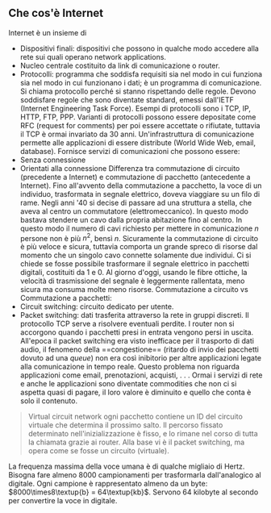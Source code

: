 ## Che cos'è Internet
Internet è un insieme di
- Dispositivi finali: dispositivi che possono in qualche modo accedere alla rete sui quali operano network applications.
- Nucleo centrale costituito da link di comunicazione o router.
- Protocolli: programma che soddisfa requisiti sia nel modo in cui funziona sia nel modo in cui funzionano i dati; è un programma di comunicazione. Si chiama protocollo perché si stanno rispettando delle regole. Devono soddisfare regole che sono diventate standard, emessi dall'IETF (Internet Engineering Task Force). Esempi di protocolli sono i TCP, IP, HTTP, FTP, PPP. Varianti di protocolli possono essere depositate come RFC (request for comments) per poi essere accettate o rifiutate, tuttavia il TCP è ormai invariato da 30 anni.
Un'infrastruttura di comunicazione permette alle applicazioni di essere distribute (World Wide Web, email, database).
Fornisce servizi di comunicazioni che possono essere:
- Senza connessione
- Orientati alla connessione
Differenza tra commutazione di circuito (precedente a Internet) e commutazione di pacchetto (antecedente a Internet).
Fino all'avvento della commutazione a pacchetto, la voce di un individuo, trasformata in segnale elettrico, doveva viaggiare su un filo di rame.
Negli anni '40 si decise di passare ad una struttura a stella, che aveva al centro un commutatore (elettromeccanico). In questo modo bastava stendere un cavo dalla propria abitazione fino al centro. In questo modo il numero di cavi richiesto per mettere in comunicazione $n$ persone non è più $n^2$, bensì $n$.
Sicuramente la commutazione di circuito è più veloce e sicura, tuttavia comporta un grande spreco di risorse dal momento che un singolo cavo connette solamente due individui.
Ci si chiede se fosse possibile trasformare il segnale elettrico in pacchetti digitali, costituiti da 1 e 0.
Al giorno d'oggi, usando le fibre ottiche, la velocità di trasmissione del segnale è leggermente rallentata, meno sicura ma consuma molte meno risorse.
Commutazione a circuito vs Commutazione a pacchetti:
- Circuit switching: circuito dedicato per utente.
- Packet switching: dati trasferita attraverso la rete in gruppi discreti.
Il protocollo TCP serve a risolvere eventuali perdite. I router non si accorgono quando i pacchetti presi in entrata vengono persi in uscita.
All'epoca il packet switching era visto inefficace per il trasporto di dati audio, il fenomeno della ==congestione== (ritardo di invio dei pacchetti dovuto ad una *queue*) non era così inibitorio per altre applicazioni legate alla comunicazione in tempo reale. Questo problema non riguarda applicazioni come email, prenotazioni, acquisti, . . .
Ormai i servizi di rete e anche le applicazioni sono diventate commodities che non ci si aspetta quasi di pagare, il loro valore è diminuito e quello che conta è solo il contenuto.

> Virtual circuit network ogni pacchetto contiene un ID del circuito virtuale che determina il prossimo salto. Il percorso fissato determinato nell'inizializzazione è fisso, e lo rimane nel corso di tutta la chiamata grazie ai router. Alla base vi è il packet switching, ma opera come se fosse un circuito (virtuale).

La frequenza massima della voce umana è di qualche migliaio di Hertz. Bisogna fare almeno 8000 campionamenti per trasformarla dall'analogico al digitale. Ogni campione è rappresentato almeno da un byte: $8000\times8\textup{b} = 64\textup{kb}$. Servono 64 kilobyte al secondo per convertire la voce in digitale.